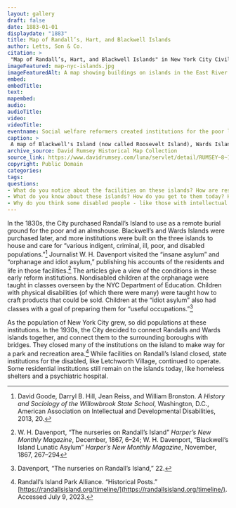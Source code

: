 ```yaml
--- 
layout: gallery
draft: false
date: 1883-01-01
displaydate: "1883"
title: Map of Randall’s, Hart, and Blackwell Islands
author: Letts, Son & Co.
citation: >
 "Map of Randall’s, Hart, and Blackwell Islands" in New York City Civil Rights History Project, Accessed: [Month Day, Year], https://nyccivilrightshistory.org/gallery/map-nyc-islands."
imageFeatured: map-nyc-islands.jpg
imageFeaturedAlt: A map showing buildings on islands in the East River
embed: 
embedTitle: 
text: 
mapembed: 
audio: 
audioTitle: 
video: 
videoTitle: 
eventname: Social welfare reformers created institutions for the poor like hospitals, almshouses, asylums for orphans and people with disabilities, and housing for immigrants on islands away from the city.
caption: >
 A map of Blackwell's Island (now called Roosevelt Island), Wards Island, and Randalls Island in the East River. The map shows building labeled: hospital, alms houses, work house, "lunatic asylum,” "emigrant refuge & hosp.,” "inebriate asylum,” “foundling asylum” (for infant children), “house of refuge,” and "idiot asylum.”
archive_source: David Rumsey Historical Map Collection
source_link: https://www.davidrumsey.com/luna/servlet/detail/RUMSEY~8~1~31479~1150435:New-York-N-
copyright: Public Domain
categories: 
tags: 
questions: 
- What do you notice about the facilities on these islands? How are residents similar? How are they different? How are their needs similar or different?
- What do you know about these islands? How do you get to them today? How did people get to them in the 1800s?
- Why do you think some disabled people - like those with intellectual disabilities - were sent to institutions on islands in the river, while others - like deaf students - went to schools in Manhattan?
--- 
```


In the 1830s, the City purchased Randall’s Island to use as a remote burial ground for the poor and an almshouse. Blackwell’s and Wards Islands were purchased later, and more institutions were built on the three islands to house and care for “various indigent, criminal, ill, poor, and disabled populations.”[^1] Journalist W. H. Davenport visited the “insane asylum” and “orphanage and idiot asylum,” publishing his accounts of the residents and life in those facilities.[^2] The articles give a view of the conditions in these early reform institutions. Nondisabled children at the orphanage were taught in classes overseen by the NYC Department of Education. Children with physical disabilities (of which there were many) were taught how to craft products that could be sold. Children at the “idiot asylum” also had classes with a goal of preparing them for “useful occupations.”[^3]

As the population of New York City grew, so did populations at these institutions. In the 1930s, the City decided to connect Randalls and Wards islands together, and connect them to the surrounding boroughs with bridges. They closed many of the institutions on the island to make way for a park and recreation area.[^4] While facilities on Randall’s Island closed, state institutions for the disabled, like Letchworth Village, continued to operate. Some residential institutions still remain on the islands today, like homeless shelters and a psychiatric hospital.

[^1]: David Goode, Darryl B. Hill, Jean Reiss, and William Bronston. *A History and Sociology of the Willowbrook State School*, Washington, D.C., American Association on Intellectual and Developmental Disabilities, 2013, 20.

[^2]: W. H. Davenport, “The nurseries on Randall’s Island” *Harper’s New Monthly Magazine*, December, 1867, 6–24; W. H. Davenport, “Blackwell’s Island Lunatic Asylum” *Harper’s New Monthly Magazine*, November, 1867, 267–294

[^3]: Davenport, “The nurseries on Randall’s Island,” 22.

[^4]: Randall’s Island Park Alliance. “Historical Posts.” [https://randallsisland.org/timeline/](https://randallsisland.org/timeline/). Accessed July 9, 2023.
